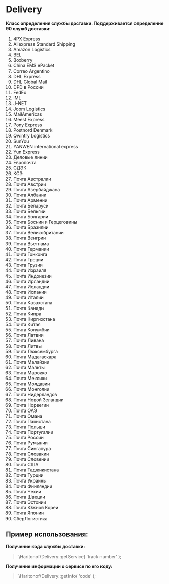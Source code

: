 # Delivery
**Класс определения службы доставки. Поддерживается определение 90 служб доставки:**

1. 4PX Express
2. Aliexpress Standard Shipping
3. Amazon Logistics
4. BEL
5. Boxberry
6. China EMS ePacket
7. Correo Argentino
8. DHL Express
9. DHL Global Mail
10. DPD в России
11. FedEx
12. IML
13. J-NET
14. Joom Logistics
15. MailAmericas
16. Meest Express
17. Pony Express
18. Postnord Denmark
19. Qwintry Logistics
20. SunYou
21. YANWEN international express
22. Yun Express
23. Деловые линии
24. Европочта
25. СДЭК
26. КСЭ
27. Почта Австралии
28. Почта Австрии
29. Почта Азербайджана
30. Почта Албании
31. Почта Армении
32. Почта Беларуси
33. Почта Бельгии
34. Почта Болгарии
35. Почта Боснии и Герцеговины
36. Почта Бразилии
37. Почта Великобритании
38. Почта Венгрии
39. Почта Вьетнама
40. Почта Германии
41. Почта Гонконга
42. Почта Греции
43. Почта Грузии
44. Почта Израиля
45. Почта Индонезии
46. Почта Ирландии
47. Почта Исландии
48. Почта Испании
49. Почта Италии
50. Почта Казахстана
51. Почта Канады
52. Почта Кипра
53. Почта Киргизстана
54. Почта Китая
55. Почта Колумбии
56. Почта Латвии
57. Почта Ливана
58. Почта Литвы
59. Почта Люксембурга
60. Почта Мадагаскара
61. Почта Малайзии
62. Почта Мальты
63. Почта Марокко
64. Почта Мексики
65. Почта Молдавии
66. Почта Монголии
67. Почта Нидерландов
68. Почта Новой Зеландии
69. Почта Норвегии
70. Почта ОАЭ
71. Почта Омана
72. Почта Пакистана
73. Почта Польши
74. Почта Португалии
75. Почта России
76. Почта Румынии
77. Почта Сингапура
78. Почта Словакии
79. Почта Словении
80. Почта США
81. Почта Таджикистана
82. Почта Турции
83. Почта Украины
84. Почта Финляндии
85. Почта Чехии
86. Почта Швеции
87. Почта Эстонии
88. Почта Южной Кореи
89. Почта Японии
90. СберЛогистика

## Пример использования:

**Получение кода службы доставки:**

> \Haritonof\Delivery::getService( 'track number' );

**Получение информации о сервисе по его коду:**

> \Haritonof\Delivery::getInfo( 'code' );

